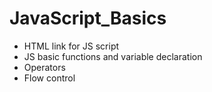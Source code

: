 # JavaScript_Basics
* HTML link for JS script
* JS basic functions and variable declaration
* Operators
* Flow control
